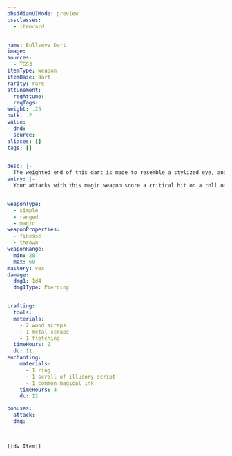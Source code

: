 ```yaml
---
obsidianUIMode: preview
cssclasses:
  - itemcard


name: Bullseye Dart
image: 
sources:
  - TGS3
itemType: weapon
itemBase: dart
rarity: rare
attunement:
  reqAttune: 
  reqTags: 
weight: .25
bulk: .2
value:
  dnd: 
  source: 
aliases: []
tags: []


desc: |-
  The weighted end of this dart is made to resemble a stylized eye, and its shaft is hewn from a bull's horn.
entry: |-
  Your attacks with this magic weapon score a critical hit on a roll of 16-20. Once this happens, the dart loses this property for 1 minute. In the meantime, it can still be used as a magic dart.


weaponType: 
  - simple
  - ranged
  - magic
weaponProperties: 
  - finesse
  - thrown
weaponRange:
  min: 20
  max: 60
mastery: vex
damage:
  dmg1: 1d4
  dmg1Type: Piercing


crafting:
  tools: 
  materials:
    - 2 wood scraps
    - 1 metal scraps
    - 1 fletching
  timeHours: 2
  dc: 11
enchanting:
    materials: 
      - 1 ring
      - 1 scroll of illusory script
      - 1 common magical ink
    timeHours: 4
    dc: 12

bonuses:
  attack: 
  dmg: 
---
```


```meta-bind-embed

[[dv Item]]

```